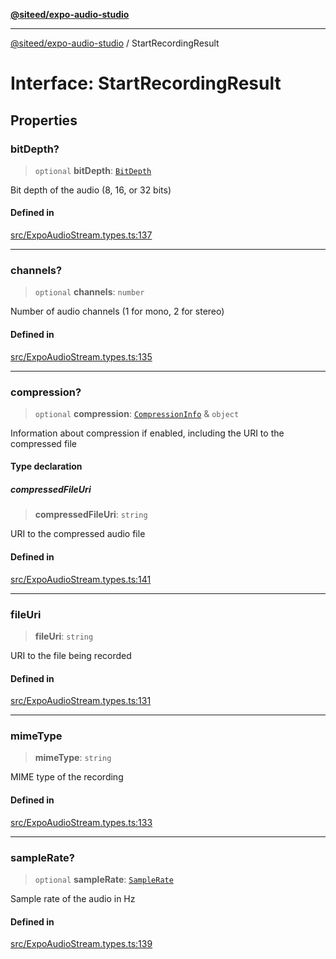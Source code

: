 [**@siteed/expo-audio-studio**](../README.md)

***

[@siteed/expo-audio-studio](../README.md) / StartRecordingResult

# Interface: StartRecordingResult

## Properties

### bitDepth?

> `optional` **bitDepth**: [`BitDepth`](../type-aliases/BitDepth.md)

Bit depth of the audio (8, 16, or 32 bits)

#### Defined in

[src/ExpoAudioStream.types.ts:137](https://github.com/deeeed/expo-audio-stream/blob/848d80f7012b7408a6d37c824016aa00b78322ac/packages/expo-audio-studio/src/ExpoAudioStream.types.ts#L137)

***

### channels?

> `optional` **channels**: `number`

Number of audio channels (1 for mono, 2 for stereo)

#### Defined in

[src/ExpoAudioStream.types.ts:135](https://github.com/deeeed/expo-audio-stream/blob/848d80f7012b7408a6d37c824016aa00b78322ac/packages/expo-audio-studio/src/ExpoAudioStream.types.ts#L135)

***

### compression?

> `optional` **compression**: [`CompressionInfo`](CompressionInfo.md) & `object`

Information about compression if enabled, including the URI to the compressed file

#### Type declaration

##### compressedFileUri

> **compressedFileUri**: `string`

URI to the compressed audio file

#### Defined in

[src/ExpoAudioStream.types.ts:141](https://github.com/deeeed/expo-audio-stream/blob/848d80f7012b7408a6d37c824016aa00b78322ac/packages/expo-audio-studio/src/ExpoAudioStream.types.ts#L141)

***

### fileUri

> **fileUri**: `string`

URI to the file being recorded

#### Defined in

[src/ExpoAudioStream.types.ts:131](https://github.com/deeeed/expo-audio-stream/blob/848d80f7012b7408a6d37c824016aa00b78322ac/packages/expo-audio-studio/src/ExpoAudioStream.types.ts#L131)

***

### mimeType

> **mimeType**: `string`

MIME type of the recording

#### Defined in

[src/ExpoAudioStream.types.ts:133](https://github.com/deeeed/expo-audio-stream/blob/848d80f7012b7408a6d37c824016aa00b78322ac/packages/expo-audio-studio/src/ExpoAudioStream.types.ts#L133)

***

### sampleRate?

> `optional` **sampleRate**: [`SampleRate`](../type-aliases/SampleRate.md)

Sample rate of the audio in Hz

#### Defined in

[src/ExpoAudioStream.types.ts:139](https://github.com/deeeed/expo-audio-stream/blob/848d80f7012b7408a6d37c824016aa00b78322ac/packages/expo-audio-studio/src/ExpoAudioStream.types.ts#L139)
